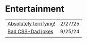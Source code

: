 # Entertainment

|                                                                                        |         |
| -------------------------------------------------------------------------------------- | ------- |
| [Absolutely terrifying!](https://app.daily.dev/posts/absolutely-terrifying--ogsmcf7uh) | 2/27/25 |
| [Bad CSS-Dad jokes](https://dev.to/alvaromontoro/bad-css-dad-jokes-1cea?ref=dailydev)  | 9/25/24 |
|                                                                                        |         |
